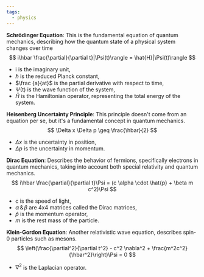 ```yaml
---
tags:
  - physics
---
```



**Schrödinger Equation**: This is the fundamental equation of quantum mechanics, describing how the quantum state of a physical system changes over time
$$
i\hbar \frac{\partial}{\partial t}|\Psi(t)\rangle = \hat{H}|\Psi(t)\rangle
$$
- i is the imaginary unit,
- ℏ is the reduced Planck constant,
- $\frac {a}{at}$​ is the partial derivative with respect to time,
- Ψ(t) is the wave function of the system,
- $\hat{H}$ is the Hamiltonian operator, representing the total energy of the system.

**Heisenberg Uncertainty Principle**: This principle doesn't come from an equation per se, but it's a fundamental concept in quantum mechanics.
$$
\Delta x \Delta p \geq \frac{\hbar}{2}
$$
- $\Delta x$ is the uncertainty in position,
- $\Delta p$ is the uncertainty in momentum.

**Dirac Equation**: Describes the behavior of fermions, specifically electrons in quantum mechanics, taking into account both special relativity and quantum mechanics.
$$
i\hbar \frac{\partial}{\partial t}\Psi = (c \alpha \cdot \hat{p} + \beta m c^2)\Psi
$$

- c is the speed of light,
- $\alpha \, \&  \, \beta$ are 4x4 matrices called the Dirac matrices,
- $\hat{p}$ is the momentum operator,
- $m$ is the rest mass of the particle.

**Klein-Gordon Equation**: Another relativistic wave equation, describes spin-0 particles such as mesons.
$$
\left(\frac{\partial^2}{\partial t^2} - c^2 \nabla^2 + \frac{m^2c^2}{\hbar^2}\right)\Psi = 0
$$
- $\nabla^2$ is the Laplacian operator.
